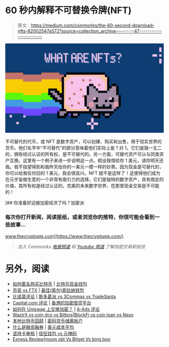 # 60 秒内解释不可替换令牌(NFT)

> 原文：<https://medium.com/coinmonks/the-60-second-download-nfts-82002547a572?source=collection_archive---------47----------------------->

![](img/09c4f75280d9098ab69dab68127c3277.png)

不可替代的代币，或 NFT 是数字资产，可以创建、购买和出售，用于现实世界的货币。他们名字中“不可替代”的部分意味着他们实际上是 1 对 1。它们是独一无二的，拥有经过认证的所有权，是不可替代的。另一方面，可替代资产可以与同类资产互换。这里有一个例子来进一步说明这一点。假设我借给你 1 美元，请你明天还我。我不指望得到和我昨天给你的一美元一模一样的钞票。因为现金是可替代的，你可以给我任何旧的 1 美元，我会很高兴。NFT 就不是这样了！这使得他们成为在元宇宙做生意的一个非常有吸引力的选择。它们是独特的数字资产，具有商定的价值，其所有权是经过认证的。完美的未来数字世界，在那里现金交易是不可能的！

[](https://www.thecryptopie.com/) [## 你准备好迎接加密经济了吗？加密派

### 每次你打开新闻，阅读报纸，或者浏览你的推特，你很可能会看到一些故事…

www.thecryptopie.com](https://www.thecryptopie.com/) 

> *加入 Coinmonks* [*电报频道*](https://t.me/coincodecap) *和* [*Youtube 频道*](https://www.youtube.com/c/coinmonks/videos) *了解加密交易和投资*

# 另外，阅读

*   [如何匿名购买比特币](https://coincodecap.com/buy-bitcoin-anonymously) | [比特币现金钱包](https://coincodecap.com/bitcoin-cash-wallets)
*   [币安 vs FTX](https://coincodecap.com/binance-vs-ftx) | [最佳(索尔)索拉纳钱包](https://coincodecap.com/solana-wallets)
*   [比诺莫评论](https://coincodecap.com/binomo-review) | [斯多葛派 vs 3Commas vs TradeSanta](https://coincodecap.com/stoic-vs-3commas-vs-tradesanta)
*   [Capital.com 评论](https://coincodecap.com/capital-com-review) | [香港的加密借贷平台](https://coincodecap.com/crypto-lending-hong-kong)
*   [如何在 Uniswap 上交换加密？](https://coincodecap.com/swap-crypto-on-uniswap) | [A-Ads 评论](https://coincodecap.com/a-ads-review)
*   [WazirX vs coin dcx vs Bitbns](/coinmonks/wazirx-vs-coindcx-vs-bitbns-149f4f19a2f1)|[BlockFi vs coin loan vs Nexo](/coinmonks/blockfi-vs-coinloan-vs-nexo-cb624635230d)
*   [本地比特币回顾](/coinmonks/localbitcoins-review-6cc001c6ed56) | [密码货币储蓄账户](https://coincodecap.com/cryptocurrency-savings-accounts)
*   [什么是融资融券](https://coincodecap.com/margin-trading) | [美元成本平均](https://coincodecap.com/dca)
*   [坚持卡审核](https://coincodecap.com/uphold-card-review) | [信任钱包 vs 元掩码](https://coincodecap.com/trust-wallet-vs-metamask)
*   [Exness Review](https://coincodecap.com/exness-review)|[moon xbt Vs Bitget Vs bing bon](https://coincodecap.com/bingbon-vs-bitget-vs-moonxbt)
